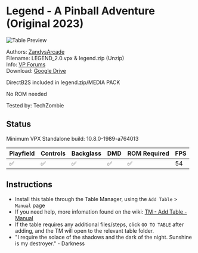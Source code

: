 # Legend - A Pinball Adventure (Original 2023)

![Table Preview](../../images/vpx-legend.png)

Authors: [ZandysArcade](https://vpuniverse.com/profile/57949-zandysarcade/)  
Filename: LEGEND_2.0.vpx & legend.zip (Unzip)  
Info: [VP Forums](https://vpuniverse.com/files/file/16197-legend-a-pinball-adventure/)  
Download: [Google Drive](https://drive.google.com/drive/folders/17mLWdBpKmHc9OlX44tR5DMFMqtz2bCjW)

DirectB2S included in legend.zip/MEDIA PACK

No ROM needed

Tested by: TechZombie

## Status 

Minimum VPX Standalone build: 10.8.0-1989-a764013

| Playfield | Controls | Backglass | DMD | ROM Required | FPS | 
|-----------|----------|-----------|-----|--------------|-----|
| :white_check_mark: | :white_check_mark: | :white_check_mark: | :white_check_mark: | :white_check_mark: | 54 |

## Instructions

- Install this table through the Table Manager, using the `Add Table` > `Manual` page
- If you need help, more infomation found on the wiki: [TM - Add Table - Manual](https://github.com/LegendsUnchained/vpx-standalone-alp4k/wiki/%5B04%5D-%F0%9F%A7%A1-TM-%E2%80%90-Other-Features#add-table---manual)
- If the table requires any additional files/steps, click `GO TO TABLE` after adding, and the TM will open to the relevant table folder.
- "I require the solace of the shadows and the dark of the night. Sunshine is my destroyer." - Darkness

